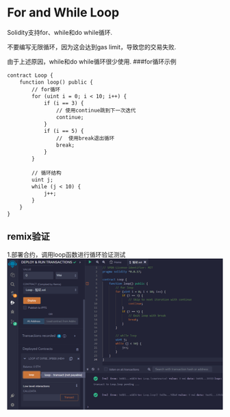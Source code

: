 # For and While Loop

Solidity支持for、while和do while循环.

不要编写无限循环，因为这会达到gas limit，导致您的交易失败.

由于上述原因，while和do while循环很少使用.
###for循环示例
```solidity
contract Loop {
    function loop() public {
        // for循环
        for (uint i = 0; i < 10; i++) {
            if (i == 3) {
                // 使用continue跳到下一次迭代
                continue;
            }
            if (i == 5) {
                //  使用break退出循环
                break;
            }
        }

        // 循环结构
        uint j;
        while (j < 10) {
            j++;
        }
    }
}
```

## remix验证
1.部署合约，调用loop函数进行循环验证测试
![11-1.png](img/11-1.png)
